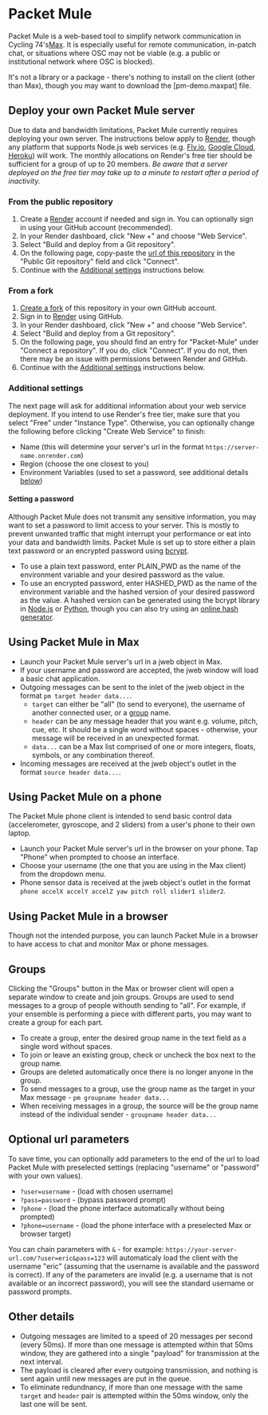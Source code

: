 # Packet Mule

Packet Mule is a web-based tool to simplify network communication in Cycling 74's[Max](https://cycling74.com/products/max). It is especially useful for remote communication, in-patch chat, or situations where OSC may not be viable (e.g. a public or institutional network where OSC is blocked).

It's not a library or a package - there's nothing to install on the client (other than Max), though you may want to download the [pm-demo.maxpat] file.

## Deploy your own Packet Mule server

Due to data and bandwidth limitations, Packet Mule currently requires deploying your own server. The instructions below apply to [Render](https://render.com), though any platform that supports Node.js web services (e.g. [Fly.io](https://fly.io), [Google Cloud](https://cloud.google.com/appengine/docs/standard/nodejs/building-app), [Heroku](https://www.heroku.com)) will work. The monthly allocations on Render's free tier should be sufficient for a group of up to 20 members. _Be aware that a server deployed on the free tier may take up to a minute to restart after a period of inactivity._

### From the public repository

1. Create a [Render](https://render.com) account if needed and sign in. You can optionally sign in using your GitHub account (recommended).
2. In your Render dashboard, click "New +" and choose "Web Service".
3. Select "Build and deploy from a Git repository".
4. On the following page, copy-paste the [url of this repository](https://github.com/ersheff/Packet-Mule) in the "Public Git repository" field and click "Connect".
5. Continue with the [Additional settings](#additional-settings) instructions below.

### From a fork

1. [Create a fork](https://docs.github.com/en/pull-requests/collaborating-with-pull-requests/working-with-forks/fork-a-repo) of this repository in your own GitHub account.
2. Sign in to [Render](https://render.com) using GitHub.
3. In your Render dashboard, click "New +" and choose "Web Service".
4. Select "Build and deploy from a Git repository".
5. On the following page, you should find an entry for "Packet-Mule" under "Connect a repository". If you do, click "Connect". If you do not, then there may be an issue with permissions between Render and GitHub.
6. Continue with the [Additional settings](#additional-settings) instructions below.

### Additional settings

The next page will ask for additional information about your web service deployment. If you intend to use Render's free tier, make sure that you select "Free" under "Instance Type". Otherwise, you can optionally change the following before clicking "Create Web Service" to finish:

- Name (this will determine your server's url in the format `https://server-name.onrender.com`)
- Region (choose the one closest to you)
- Environment Variables (used to set a password, see additional details [below](#setting-a-password))

#### Setting a password

Although Packet Mule does not transmit any sensitive information, you may want to set a password to limit access to your server. This is mostly to prevent unwanted traffic that might interrupt your performance or eat into your data and bandwidth limits. Packet Mule is set up to store either a plain text password or an encrypted password using [bcrypt](https://en.wikipedia.org/wiki/Bcrypt#:~:text=bcrypt%20is%20a%20password%2Dhashing,presented%20at%20USENIX%20in%201999.).

- To use a plain text password, enter PLAIN_PWD as the name of the environment variable and your desired password as the value.
- To use an encrypted password, enter HASHED_PWD as the name of the environment variable and the hashed version of your desired password as the value. A hashed version can be generated using the bcrypt library in [Node.js](https://www.npmjs.com/package/bcrypt) or [Python](https://pypi.org/project/bcrypt/), though you can also try using an [online hash generator](https://bcrypt-generator.com).

## Using Packet Mule in Max

- Launch your Packet Mule server's url in a jweb object in Max.
- If your username and password are accepted, the jweb window will load a basic chat application.
- Outgoing messages can be sent to the inlet of the jweb object in the format `pm target header data...`.
  - `target` can either be "all" (to send to everyone), the username of another connected user, or a [group](#groups) name.
  - `header` can be any message header that you want e.g. volume, pitch, cue, etc. It should be a single word without spaces - otherwise, your message will be received in an unexpected format.
  - `data...` can be a Max list comprised of one or more integers, floats, symbols, or any combination thereof.
- Incoming messages are received at the jweb object's outlet in the format `source header data...`.

## Using Packet Mule on a phone

The Packet Mule phone client is intended to send basic control data (accelerometer, gyroscope, and 2 sliders) from a user's phone to their own laptop.

- Launch your Packet Mule server's url in the browser on your phone. Tap "Phone" when prompted to choose an interface.
- Choose your username (the one that you are using in the Max client) from the dropdown menu.
- Phone sensor data is received at the jweb object's outlet in the format `phone accelX accelY accelZ yaw pitch roll slider1 slider2`.

## Using Packet Mule in a browser

Though not the intended purpose, you can launch Packet Mule in a browser to have access to chat and monitor Max or phone messages.

## Groups

Clicking the "Groups" button in the Max or browser client will open a separate window to create and join groups. Groups are used to send messages to a group of people withouth sending to "all". For example, if your ensemble is performing a piece with different parts, you may want to create a group for each part.

- To create a group, enter the desired group name in the text field as a single word without spaces.
- To join or leave an existing group, check or uncheck the box next to the group name.
- Groups are deleted automatically once there is no longer anyone in the group.
- To send messages to a group, use the group name as the target in your Max message - `pm groupname header data...`
- When receiving messages in a group, the source will be the group name instead of the individual sender - `groupname header data...`

## Optional url parameters

To save time, you can optionally add parameters to the end of the url to load Packet Mule with preselected settings (replacing "username" or "password" with your own values).

- `?user=username` - (load with chosen username)
- `?pass=password` - (bypass password prompt)
- `?phone` - (load the phone interface automatically without being prompted)
- `?phone=username` - (load the phone interface with a preselected Max or browser target)

You can chain parameters with `&` - for example: `https://your-server-url.com/?user=eric&pass=123` will automaticaly load the client with the username "eric" (assuming that the username is available and the password is correct). If any of the parameters are invalid (e.g. a username that is not available or an incorrect password), you will see the standard username or password prompts.

## Other details

- Outgoing messages are limited to a speed of 20 messages per second (every 50ms). If more than one message is attempted within that 50ms window, they are gathered into a single "payload" for transmission at the next interval.
- The payload is cleared after every outgoing transmission, and nothing is sent again until new messages are put in the queue.
- To eliminate redundnancy, if more than one message with the same `target` and `header` pair is attempted within the 50ms window, only the last one will be sent.
